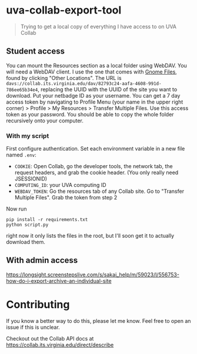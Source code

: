 # uva-collab-export-tool

> Trying to get a local copy of everything I have access to on UVA Collab

## Student access

You can mount the Resources section as a local folder using WebDAV. You will need a WebDAV client. I use the one that comes with [Gnome Files](https://wiki.gnome.org/action/show/Apps/Files), found by clicking "Other Locations". The URL is `davs://collab.its.virginia.edu/dav/82793c24-aafa-4608-991d-786ee65b34e4`, replacing the UUID with the UUID of the site you want to download. Put your netbadge ID as your username. You can get a 7 day access token by navigating to Profile Menu (your name in the upper right corner) > Profile > My Resources > Transfer Multiple Files. Use this access token as your password. You should be able to copy the whole folder recursively onto your computer.


### With my script

First configure authentication. Set each environment variable in a new file named `.env`:
- `COOKIE`: Open Collab, go the developer tools, the network tab, the request headers, and grab the cookie header. (You only really need JSESSIONID)
- `COMPUTING_ID`: your UVA computing ID
- `WEBDAV_TOKEN`: Go the resources tab of any Collab site. Go to "Transfer Multiple Files". Grab the token from step 2

Now run
```
pip install -r requirements.txt
python script.py
```
right now it only lists the files in the root, but I'll soon get it to actually download them.

## With admin access

https://longsight.screenstepslive.com/s/sakai_help/m/59023/l/556753-how-do-i-export-archive-an-individual-site

# Contributing

If you know a better way to do this, please let me know. Feel free to open an issue if this is unclear.

Checkout out the Collab API docs at https://collab.its.virginia.edu/direct/describe
